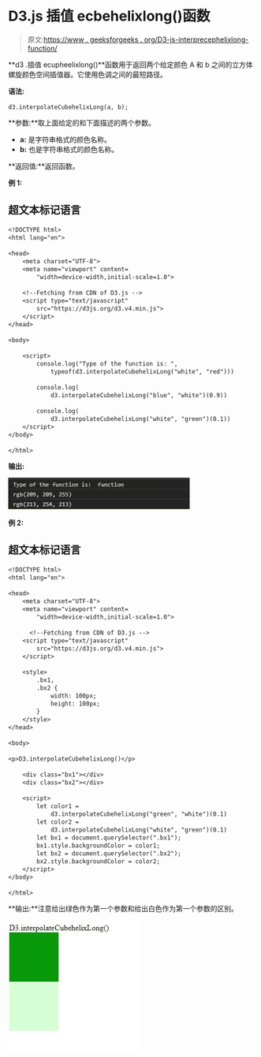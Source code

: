 # D3.js 插值 ecbehelixlong()函数

> 原文:[https://www . geeksforgeeks . org/D3-js-interprecephelixlong-function/](https://www.geeksforgeeks.org/d3-js-interpolatecubehelixlong-function/)

**d3 .插值 ecupheelixlong()**函数用于返回两个给定颜色 A 和 b 之间的立方体螺旋颜色空间插值器。它使用色调之间的最短路径。

**语法:**

```
d3.interpolateCubehelixLong(a, b);

```

**参数:**取上面给定的和下面描述的两个参数。

*   **a:** 是字符串格式的颜色名称。
*   **b:** 也是字符串格式的颜色名称。

**返回值:**返回函数。

**例 1:**

## 超文本标记语言

```
<!DOCTYPE html>
<html lang="en">

<head>
    <meta charset="UTF-8">
    <meta name="viewport" content=
        "width=device-width,initial-scale=1.0">

    <!--Fetching from CDN of D3.js -->
    <script type="text/javascript" 
        src="https://d3js.org/d3.v4.min.js">
    </script>
</head>

<body>

    <script>
        console.log("Type of the function is: ",
            typeof(d3.interpolateCubehelixLong("white", "red")))

        console.log(
            d3.interpolateCubehelixLong("blue", "white")(0.9))

        console.log(
            d3.interpolateCubehelixLong("white", "green")(0.1)) 
    </script>
</body>

</html>
```

**输出:**

![](img/d623d148f1c5a5d012e10581eebae79b.png)

**例 2:**

## 超文本标记语言

```
<!DOCTYPE html>
<html lang="en">

<head>
    <meta charset="UTF-8">
    <meta name="viewport" content=
        "width=device-width,initial-scale=1.0">

      <!--Fetching from CDN of D3.js -->
    <script type="text/javascript" 
        src="https://d3js.org/d3.v4.min.js">
    </script>

    <style>
        .bx1,
        .bx2 {
            width: 100px;
            height: 100px;
        }
    </style>
</head>

<body>

<p>D3.interpolateCubehelixLong()</p>

    <div class="bx1"></div>
    <div class="bx2"></div>

    <script>
        let color1 =
            d3.interpolateCubehelixLong("green", "white")(0.1)
        let color2 =
            d3.interpolateCubehelixLong("white", "green")(0.1)
        let bx1 = document.querySelector(".bx1");
        bx1.style.backgroundColor = color1;
        let bx2 = document.querySelector(".bx2");
        bx2.style.backgroundColor = color2; 
    </script>
</body>

</html>
```

**输出:**注意给出绿色作为第一个参数和给出白色作为第一个参数的区别。

![](img/a523c7940ba866a878d5d7efca94fa7d.png)